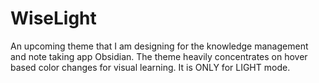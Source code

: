 # WiseLight
An upcoming theme that I am designing for the knowledge management and note taking app Obsidian. The theme heavily concentrates on hover based color changes for visual learning. It is ONLY for LIGHT mode. 


